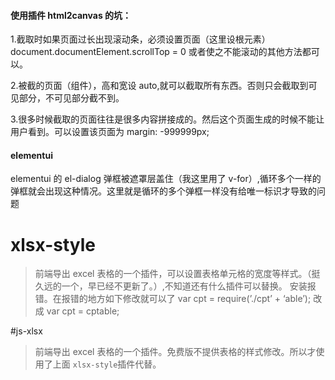 #### 使用插件 html2canvas 的坑：

1.截取时如果页面过长出现滚动条，必须设置页面（这里设根元素）document.documentElement.scrollTop = 0 或者使之不能滚动的其他方法都可以。

2.被截的页面（组件），高和宽设 auto,就可以截取所有东西。否则只会截取到可见部分，不可见部分截不到。

3.很多时候截取的页面往往是很多内容拼接成的。然后这个页面生成的时候不能让用户看到。可以设置该页面为 margin: -999999px;

#### elementui

elementui 的 el-dialog 弹框被遮罩层盖住（我这里用了 v-for）,循环多个一样的弹框就会出现这种情况。这里就是循环的多个弹框一样没有给唯一标识才导致的问题

# xlsx-style

> 前端导出 excel 表格的一个插件，可以设置表格单元格的宽度等样式。（挺久远的一个，早已经不更新了。）,不知道还有什么插件可以替换。
> 安装报错。在报错的地方如下修改就可以了
> var cpt = require(’./cpt’ + ‘able’); 改成 var cpt = cptable;

#js-xlsx

> 前端导出 excel 表格的一个插件。免费版不提供表格的样式修改。所以才使用了上面 `xlsx-style`插件代替。
